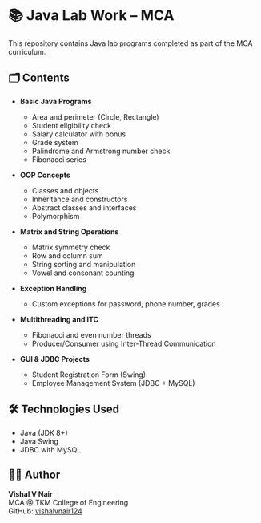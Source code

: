 # 📚 Java Lab Work – MCA

This repository contains Java lab programs completed as part of the MCA curriculum.

## 🗂️ Contents

- **Basic Java Programs**
  - Area and perimeter (Circle, Rectangle)
  - Student eligibility check
  - Salary calculator with bonus
  - Grade system
  - Palindrome and Armstrong number check
  - Fibonacci series

- **OOP Concepts**
  - Classes and objects
  - Inheritance and constructors
  - Abstract classes and interfaces
  - Polymorphism

- **Matrix and String Operations**
  - Matrix symmetry check
  - Row and column sum
  - String sorting and manipulation
  - Vowel and consonant counting

- **Exception Handling**
  - Custom exceptions for password, phone number, grades

- **Multithreading and ITC**
  - Fibonacci and even number threads
  - Producer/Consumer using Inter-Thread Communication

- **GUI & JDBC Projects**
  - Student Registration Form (Swing)
  - Employee Management System (JDBC + MySQL)

## 🛠️ Technologies Used

- Java (JDK 8+)
- Java Swing
- JDBC with MySQL

## 🧑‍🎓 Author

**Vishal V Nair**  
MCA @ TKM College of Engineering  
GitHub: [vishalvnair124](https://github.com/vishalvnair124)
